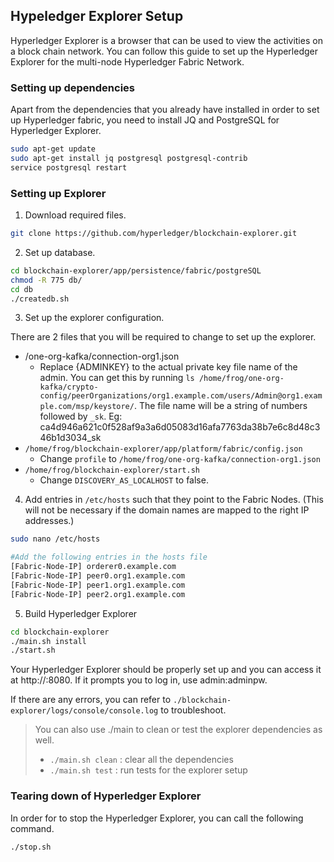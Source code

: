 ## Hypeledger Explorer Setup

Hyperledger Explorer is a browser that can be used to view the activities on a block chain network. You can follow this guide to set up the Hyperledger Explorer for the multi-node Hyperledger Fabric Network.

### Setting up dependencies

Apart from the dependencies that you already have installed in order to set up Hyperledger fabric, you need to install JQ and PostgreSQL for Hyperledger Explorer.

```bash
sudo apt-get update
sudo apt-get install jq postgresql postgresql-contrib
service postgresql restart
```

### Setting up Explorer

1. Download required files.

```bash
git clone https://github.com/hyperledger/blockchain-explorer.git
```

2. Set up database.

```bash
cd blockchain-explorer/app/persistence/fabric/postgreSQL
chmod -R 775 db/
cd db
./createdb.sh
```

3. Set up the explorer configuration.

There are 2 files that you will be required to change to set up the explorer.

- /one-org-kafka/connection-org1.json
  - Replace {ADMINKEY} to the actual private key file name of the admin. You can get this by running `ls /home/frog/one-org-kafka/crypto-config/peerOrganizations/org1.example.com/users/Admin@org1.example.com/msp/keystore/`. The file name will be a string of numbers followed by `_sk`. Eg: ca4d946a621c0f528af9a3a6d05083d16afa7763da38b7e6c8d48c346b1d3034_sk
- `/home/frog/blockchain-explorer/app/platform/fabric/config.json`
  - Change `profile` to `/home/frog/one-org-kafka/connection-org1.json`
- `/home/frog/blockchain-explorer/start.sh`
  - Change `DISCOVERY_AS_LOCALHOST` to false.

4. Add entries in `/etc/hosts` such that they point to the Fabric Nodes. (This will not be necessary if the domain names are mapped to the right IP addresses.)

```bash
sudo nano /etc/hosts

#Add the following entries in the hosts file
[Fabric-Node-IP] orderer0.example.com
[Fabric-Node-IP] peer0.org1.example.com
[Fabric-Node-IP] peer1.org1.example.com
[Fabric-Node-IP] peer2.org1.example.com
```

5. Build Hyperledger Explorer

```bash
cd blockchain-explorer
./main.sh install
./start.sh
```

Your Hyperledger Explorer should be properly set up and you can access it at http://<Your-IP-Address>:8080. If it prompts you to log in, use admin:adminpw.

If there are any errors, you can refer to `./blockchain-explorer/logs/console/console.log` to troubleshoot.

> You can also use ./main to clean or test the explorer dependencies as well.
>
> - `./main.sh clean` : clear all the dependencies
> - `./main.sh test` : run tests for the explorer setup

### Tearing down of Hyperledger Explorer

In order for to stop the Hyperledger Explorer, you can call the following command. 

```bash
./stop.sh
```

